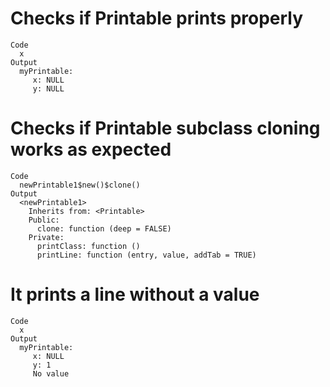 # Checks if Printable prints properly

    Code
      x
    Output
      myPrintable: 
         x: NULL 
         y: NULL 

# Checks if Printable subclass cloning works as expected

    Code
      newPrintable1$new()$clone()
    Output
      <newPrintable1>
        Inherits from: <Printable>
        Public:
          clone: function (deep = FALSE) 
        Private:
          printClass: function () 
          printLine: function (entry, value, addTab = TRUE) 

# It prints a line without a value

    Code
      x
    Output
      myPrintable: 
         x: NULL 
         y: 1 
         No value 

